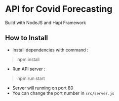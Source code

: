 # API for Covid Forecasting

Build with NodeJS and Hapi Framework

## How to Install

* Install dependencies with command : 
> npm install

* Run API server :
> npm run start

* Server will running on port 80
* You can change the port number in `src/server.js`
